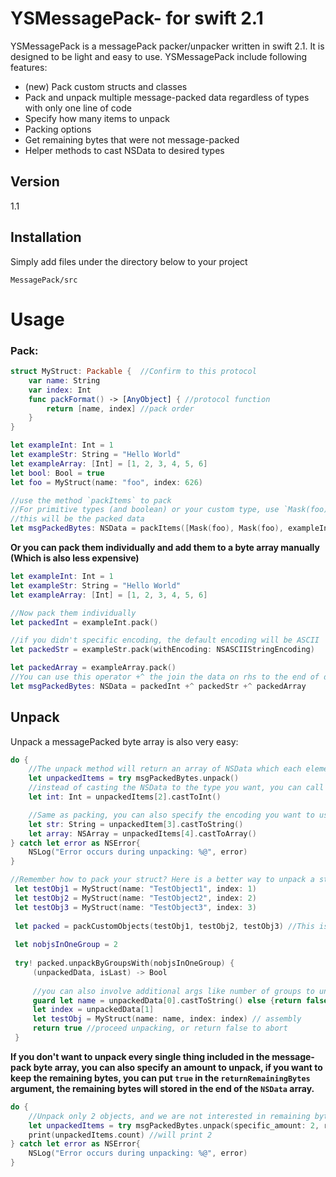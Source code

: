 # YSMessagePack- for swift 2.1

YSMessagePack is a messagePack packer/unpacker written in swift 2.1. It is designed to be light and easy to use. YSMessagePack include following features:

- (new) Pack custom structs and classes
- Pack and unpack multiple message-packed data regardless of types with only one line of code
- Specify how many items to unpack
- Packing options
- Get remaining bytes that were not message-packed
- Helper methods to cast NSData to desired types

## Version
 1.1

## Installation

Simply add files under the directory below to your project                                                                                                                                                                                                                                                                  
```url
MessagePack/src
```

# Usage 
### Pack:

```swift
struct MyStruct: Packable {  //Confirm to this protocol
    var name: String
    var index: Int
    func packFormat() -> [AnyObject] { //protocol function
        return [name, index] //pack order
    }
}

let exampleInt: Int = 1
let exampleStr: String = "Hello World"
let exampleArray: [Int] = [1, 2, 3, 4, 5, 6]
let bool: Bool = true
let foo = MyStruct(name: "foo", index: 626)

//use the method `packItems` to pack 
//For primitive types (and boolean) or your custom type, use `Mask(foo)` in the array
//this will be the packed data
let msgPackedBytes: NSData = packItems([Mask(foo), Mask(foo), exampleInt, exampleStr, exampleArray]) 
```

**Or you can pack them individually and add them to a byte array manually (Which is also less expensive)**

```swift
let exampleInt: Int = 1
let exampleStr: String = "Hello World"
let exampleArray: [Int] = [1, 2, 3, 4, 5, 6]

//Now pack them individually
let packedInt = exampleInt.pack()

//if you didn't specific encoding, the default encoding will be ASCII
let packedStr = exampleStr.pack(withEncoding: NSASCIIStringEncoding) 

let packedArray = exampleArray.pack()
//You can use this operator +^ the join the data on rhs to the end of data on lhs
let msgPackedBytes: NSData = packedInt +^ packedStr +^ packedArray
```
## Unpack
Unpack a messagePacked byte array is also very easy:

```swift
do {
    //The unpack method will return an array of NSData which each element is an unpacked object
    let unpackedItems = try msgPackedBytes.unpack()
    //instead of casting the NSData to the type you want, you can call these `.castTo..` methods to do the job for you
    let int: Int = unpackedItems[2].castToInt()

    //Same as packing, you can also specify the encoding you want to use, default is ASCII
    let str: String = unpackedItem[3].castToString() 
    let array: NSArray = unpackedItems[4].castToArray() 
} catch let error as NSError{
    NSLog("Error occurs during unpacking: %@", error)
}

//Remember how to pack your struct? Here is a better way to unpack a stream of bytes formatted in specific format
 let testObj1 = MyStruct(name: "TestObject1", index: 1)
 let testObj2 = MyStruct(name: "TestObject2", index: 2)
 let testObj3 = MyStruct(name: "TestObject3", index: 3)
 
 let packed = packCustomObjects(testObj1, testObj2, testObj3) //This is an other method that can pack your own struct easier
 
 let nobjsInOneGroup = 2
 
 try! packed.unpackByGroupsWith(nobjsInOneGroup) {
     (unpackedData, isLast) -> Bool
     
     //you can also involve additional args like number of groups to unpack
     guard let name = unpackedData[0].castToString() else {return false} //abort unpacking hen something wrong
     let index = unpackedData[1]
     let testObj = MyStruct(name: name, index: index) // assembly      
     return true //proceed unpacking, or return false to abort
 } 

```


**If you don't want to unpack every single thing included in the message-pack byte array, you can also specify an amount to unpack, if you want to keep the remaining bytes, you can put `true` in the `returnRemainingBytes` argument, the remaining bytes will stored in the end of the `NSData` array.**

```swift
do {
    //Unpack only 2 objects, and we are not interested in remaining bytes
    let unpackedItems = try msgPackedBytes.unpack(specific_amount: 2, returnRemainingBytes: false)
    print(unpackedItems.count) //will print 2
} catch let error as NSError{
    NSLog("Error occurs during unpacking: %@", error)
}
```


